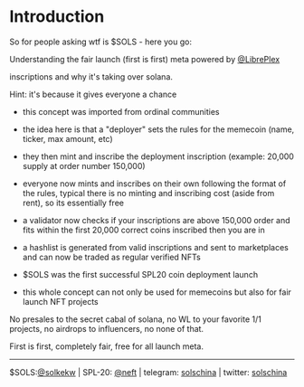 # Introduction

So for people asking wtf is $SOLS - here you go:

Understanding the fair launch (first is first) meta powered by
[@LibrePlex](https://twitter.com/LibrePlex)

inscriptions and why it's taking over solana.

Hint: it's because it gives everyone a chance

- this concept was imported from ordinal communities

- the idea here is that a "deployer" sets the rules for the memecoin (name, ticker, max amount, etc)

- they then mint and inscribe the deployment inscription (example: 20,000 supply at order number 150,000)

- everyone now mints and inscribes on their own following the format of the rules, typical there is no minting and inscribing cost (aside from rent), so its essentially free

- a validator now checks if your inscriptions are above 150,000 order and fits within the first 20,000 correct coins inscribed then you are in

- a hashlist is generated from valid inscriptions and sent to marketplaces and can now be traded as regular verified NFTs

- $SOLS was the first successful SPL20 coin deployment launch

- this whole concept can not only be used for memecoins but also for fair launch NFT projects

No presales to the secret cabal of solana, no WL to your favorite 1/1 projects, no airdrops to influencers, no none of that.

First is first, completely fair, free for all launch meta.

---

$SOLS:[@solkekw](https://twitter.com/solkekw) | SPL-20: [@neft](https://twitter.com/NeftWorld) | telegram: [solschina](https://t.me/+I9JrQ1HRp0IzYWY1) | twitter: [solschina](https://twitter.com/solschina)
